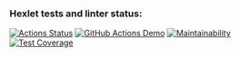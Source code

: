 ### Hexlet tests and linter status:
[![Actions Status](https://github.com/SpaceLudens/java-project-78/actions/workflows/hexlet-check.yml/badge.svg)](https://github.com/SpaceLudens/java-project-78/actions)
[![GitHub Actions Demo](https://github.com/SpaceLudens/java-project-78/actions/workflows/main.yaml/badge.svg)](https://github.com/SpaceLudens/java-project-78/actions/workflows/main.yaml)
[![Maintainability](https://api.codeclimate.com/v1/badges/42d35bfced4609fa364f/maintainability)](https://codeclimate.com/github/SpaceLudens/java-project-78/maintainability)
[![Test Coverage](https://api.codeclimate.com/v1/badges/42d35bfced4609fa364f/test_coverage)](https://codeclimate.com/github/SpaceLudens/java-project-78/test_coverage)

